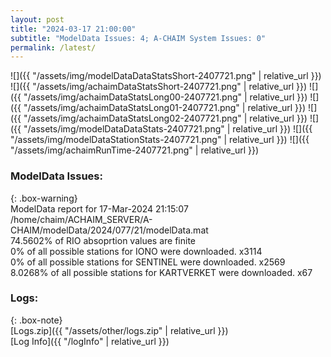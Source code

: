 ```yaml
---
layout: post
title: "2024-03-17 21:00:00"
subtitle: "ModelData Issues: 4; A-CHAIM System Issues: 0"
permalink: /latest/
---
```


![]({{ "/assets/img/modelDataDataStatsShort-2407721.png" | relative_url }})
![]({{ "/assets/img/achaimDataStatsShort-2407721.png" | relative_url }})
![]({{ "/assets/img/achaimDataStatsLong00-2407721.png" | relative_url }})
![]({{ "/assets/img/achaimDataStatsLong01-2407721.png" | relative_url }})
![]({{ "/assets/img/achaimDataStatsLong02-2407721.png" | relative_url }})
![]({{ "/assets/img/modelDataDataStats-2407721.png" | relative_url }})
![]({{ "/assets/img/modelDataStationStats-2407721.png" | relative_url }})
![]({{ "/assets/img/achaimRunTime-2407721.png" | relative_url }})


### ModelData Issues:  
  
{: .box-warning}  
 ModelData report for 17-Mar-2024 21:15:07   
 /home/chaim/ACHAIM_SERVER/A-CHAIM/modelData/2024/077/21/modelData.mat   
 74.5602% of RIO absoprtion values are finite   
 0% of all possible stations for IONO were downloaded. x3114   
 0% of all possible stations for SENTINEL were downloaded. x2569   
 8.0268% of all possible stations for KARTVERKET were downloaded. x67   
  


### Logs:  
  
{: .box-note}  
[Logs.zip]({{ "/assets/other/logs.zip" | relative_url }})  
[Log Info]({{ "/logInfo" | relative_url }})  
